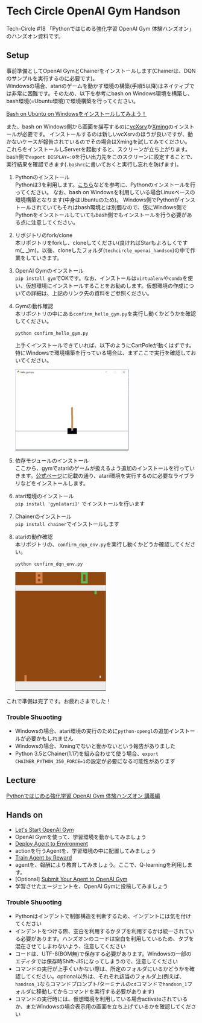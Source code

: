 # Tech Circle OpenAI Gym Handson

Tech-Circle #18 「Pythonではじめる強化学習 OpenAI Gym 体験ハンズオン」のハンズオン資料です。

## Setup

事前準備としてOpenAI GymとChainerをインストールします(Chainerは、DQNのサンプルを実行するのに必要です)。  
Windowsの場合、atariのゲームを動かす環境の構築(手順5以降)はネイティブでは非常に困難です。そのため、以下を参考にbash on Windows環境を構築し、bash環境(=Ubuntu環境)で環境構築を行ってください。

[Bash on Ubuntu on Windowsをインストールしてみよう！](http://qiita.com/Aruneko/items/c79810b0b015bebf30bb)

また、bash on Windows側から画面を描写するのに[vcXsrv](https://sourceforge.net/projects/vcxsrv/)か[Xming](https://sourceforge.net/projects/xming/)のインストールが必要です。
インストールするのは新しいvcXsrvのほうが良いですが、動かないケースが報告されているのでその場合はXmingを試してみてください。
これらをインストールしServerを起動すると、スクリーンが立ち上がります。bash側で`export DISPLAY=:0`を行い出力先をこのスクリーンに設定することで、実行結果を確認できます(`.bashrc`に書いておくと実行し忘れを防げます)。

1. Pythonのインストール  
Pythonは3を利用します。[こちら](http://qiita.com/icoxfog417/items/e8f97a6acad07903b5b0#python%E3%81%AE%E3%82%BB%E3%83%83%E3%83%88%E3%82%A2%E3%83%83%E3%83%97)などを参考に、Pythonのインストールを行ってください。
なお、bash on Windowsを利用している場合Linuxベースの環境構築となります(中身はUbuntuのため)。
Windows側でPythonがインストールされていてもそれはbash環境とは別個なので、仮にWindows側でPythonをインストールしていてもbash側でもインストールを行う必要がある点に注意してください。
2. リポジトリのfork/clone  
本リポジトリをforkし、cloneしてください(良ければStarもよろしくですm(_ _)m)。以後、cloneしたフォルダ(`techcircle_openai_handson`)の中で作業をしていきます。
3. OpenAI Gymのインストール  
`pip install gym`でOKです。なお、インストールは`virtualenv`や`conda`を使い、仮想環境にインストールすることをお勧めします。仮想環境の作成についての詳細は、上記のリンク先の資料をご参照ください。
4. Gymの動作確認  
    本リポジトリの中にある`confirm_hello_gym.py`を実行し動くかどうかを確認してください。  

    ```
    python confirm_hello_gym.py
    ```

    上手くインストールできていれば、以下のようにCartPoleが動くはずです。特にWindowsで環境構築を行っている場合は、まずここで実行を確認しておいてください。
    
    ![cartpole.PNG](./images/cartpole.PNG)
5. 依存モジュールのインストール  
ここから、gymでatariのゲームが扱えるよう追加のインストールを行っていきます。[公式ページ](https://github.com/openai/gym#installing-everything)に記載の通り、atari環境を実行するのに必要なライブラリなどをインストールします。
6. atari環境のインストール  
`pip install 'gym[atari]'` でインストールを行います
7. Chainerのインストール  
`pip install chainer`でインストールします
8. atariの動作確認  
     本リポジトリの、`confirm_dqn_env.py`を実行し動くかどうか確認してください。

    ```
    python confirm_dqn_env.py
    ```

    ![pong.PNG](./images/pong.PNG)


これで準備は完了です。お疲れさまでした！

### Trouble Shuooting

* Windowsの場合、atari環境の実行のために`python-opengl`の追加インストールが必要かもしれません
* Windowsの場合、Xmingでないと動かないという報告がありました
* Python 3.5とChainer(1.17)を組み合わせて使う場合、`export CHAINER_PYTHON_350_FORCE=1`の設定が必要になる可能性があります

## Lecture

[Pythonではじめる強化学習 OpenAI Gym 体験ハンズオン 講義編](https://docs.google.com/presentation/d/1hU2s1bk61VGLbpAn8kREhY6BnzMR6Fe5PgDtEv9lPog/edit?usp=sharing)

## Hands on

* [Let's Start OpenAI Gym](https://github.com/icoxfog417/techcircle_openai_handson/tree/master/handson_1)
 * OpenAI Gymを使って、学習環境を動かしてみましょう
* [Deploy Agent to Environment](https://github.com/icoxfog417/techcircle_openai_handson/tree/master/handson_2)
 * actionを行うAgentを、学習環境の中に配置してみましょう
* [Train Agent by Reward](https://github.com/icoxfog417/techcircle_openai_handson/tree/master/handson_3)
 * agentを、報酬により教育してみましょう。ここで、Q-learningを利用します。
* [Optional] [Submit Your Agent to OpenAI Gym](https://github.com/icoxfog417/techcircle_openai_handson/tree/master/handson_optional)
 * 学習させたエージェントを、OpenAI Gymに投稿してみましょう

### Trouble Shuooting

* Pythonはインデントで制御構造を判断するため、インデントには気を付けてください
* インデントをつける際、空白を利用するかタブを利用するかは統一されている必要があります。ハンズオンのコードは空白を利用しているため、タブを混在させてしまわないよう、注意してください
* コードは、UTF-8(BOM無)で保存する必要があります。Windowsの一部のエディタでは保存時Shift-JISになってしまうので、注意してください
* コマンドの実行が上手くいかない際は、所定のフォルダにいるかどうかを確認してください。optional以外は、それぞれ該当のフォルダ上(例えば、`handson_1`ならコマンドプロンプト/ターミナルの`cd`コマンドで`handson_1`フォルダに移動してからコマンドを実行する必要があります)
* コマンドの実行時には、仮想環境を利用している場合activateされているか、またWindowsの場合表示用の画面を立ち上げているかを確認してください

